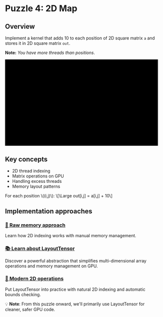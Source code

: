# Puzzle 4: 2D Map

## Overview
Implement a kernel that adds 10 to each position of 2D square matrix `a` and stores it in 2D square matrix `out`.

**Note:** _You have more threads than positions_.

![2D Matrix Mapping](./media/videos/720p30/puzzle_04_viz.gif)

## Key concepts
- 2D thread indexing
- Matrix operations on GPU
- Handling excess threads
- Memory layout patterns

For each position \\((i,j)\\):
\\[\Large out[i,j] = a[i,j] + 10\\]


## Implementation approaches

### [🔰 Raw memory approach](./raw.md)
Learn how 2D indexing works with manual memory management.

### [📚 Learn about LayoutTensor](./introduction_layout_tensor.md)
Discover a powerful abstraction that simplifies multi-dimensional array operations and memory management on GPU.

### [🚀 Modern 2D operations](./layout_tensor.md)
Put LayoutTensor into practice with natural 2D indexing and automatic bounds checking.

💡 **Note**: From this puzzle onward, we'll primarily use LayoutTensor for cleaner, safer GPU code.
